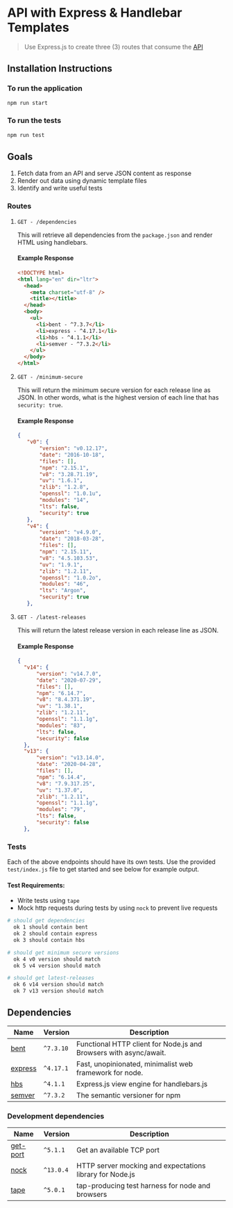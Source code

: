# API with Express & Handlebar Templates

> Use Express.js to create three (3) routes that consume the [API](https://nodejs.org/dist/index.json)

## Installation Instructions

### To run the application

```bash
npm run start
```

### To run the tests

```bash
npm run test
```

## Goals

1. Fetch data from an API and serve JSON content as response
2. Render out data using dynamic template files
3. Identify and write useful tests

### Routes

1. `GET - /dependencies`

   This will retrieve all dependencies from the `package.json` and render HTML using handlebars.

   #### Example Response

   ```html
   <!DOCTYPE html>
   <html lang="en" dir="ltr">
     <head>
       <meta charset="utf-8" />
       <title></title>
     </head>
     <body>
       <ul>
         <li>bent - ^7.3.7</li>
         <li>express - ^4.17.1</li>
         <li>hbs - ^4.1.1</li>
         <li>semver - ^7.3.2</li>
       </ul>
     </body>
   </html>
   ```

2. `GET - /minimum-secure`

   This will return the minimum secure version for each release line as JSON. In other words, what is the highest version of each line that has `security: true`.

   #### Example Response

   ```json
   {
      "v0": {
          "version": "v0.12.17",
          "date": "2016-10-18",
          "files": [],
          "npm": "2.15.1",
          "v8": "3.28.71.19",
          "uv": "1.6.1",
          "zlib": "1.2.8",
          "openssl": "1.0.1u",
          "modules": "14",
          "lts": false,
          "security": true
      },
      "v4": {
          "version": "v4.9.0",
          "date": "2018-03-28",
          "files": [],
          "npm": "2.15.11",
          "v8": "4.5.103.53",
          "uv": "1.9.1",
          "zlib": "1.2.11",
          "openssl": "1.0.2o",
          "modules": "46",
          "lts": "Argon",
          "security": true
      },

   ```

3. `GET - /latest-releases`

   This will return the latest release version in each release line as JSON.

   #### Example Response

   ```json
   {
     "v14": {
         "version": "v14.7.0",
         "date": "2020-07-29",
         "files": [],
         "npm": "6.14.7",
         "v8": "8.4.371.19",
         "uv": "1.38.1",
         "zlib": "1.2.11",
         "openssl": "1.1.1g",
         "modules": "83",
         "lts": false,
         "security": false
     },
     "v13": {
         "version": "v13.14.0",
         "date": "2020-04-28",
         "files": [],
         "npm": "6.14.4",
         "v8": "7.9.317.25",
         "uv": "1.37.0",
         "zlib": "1.2.11",
         "openssl": "1.1.1g",
         "modules": "79",
         "lts": false,
         "security": false
     },

   ```

### Tests

Each of the above endpoints should have its own tests. Use the provided `test/index.js` file to get started and see below for example output.

#### Test Requirements:

- Write tests using `tape`
- Mock http requests during tests by using `nock` to prevent live requests

```bash
# should get dependencies
  ok 1 should contain bent
  ok 2 should contain express
  ok 3 should contain hbs

# should get minimum secure versions
  ok 4 v0 version should match
  ok 5 v4 version should match

# should get latest-releases
  ok 6 v14 version should match
  ok 7 v13 version should match
```

## Dependencies

| Name                                             | Version   | Description                                                       |
| ------------------------------------------------ | --------- | ----------------------------------------------------------------- |
| [bent](https://www.npmjs.com/package/bent)       | `^7.3.10` | Functional HTTP client for Node.js and Browsers with async/await. |
| [express](https://www.npmjs.com/package/express) | `^4.17.1` | Fast, unopinionated, minimalist web framework for node.           |
| [hbs](https://www.npmjs.com/package/hbs)         | `^4.1.1`  | Express.js view engine for handlebars.js                          |
| [semver](https://www.npmjs.com/package/semver)   | `^7.3.2`  | The semantic versioner for npm                                    |

### Development dependencies

| Name                                               | Version   | Description                                              |
| -------------------------------------------------- | --------- | -------------------------------------------------------- |
| [get-port](https://www.npmjs.com/package/get-port) | `^5.1.1`  | Get an available TCP port                                |
| [nock](https://www.npmjs.com/package/nock)         | `^13.0.4` | HTTP server mocking and expectations library for Node.js |
| [tape](https://www.npmjs.com/package/tape)         | `^5.0.1`  | tap-producing test harness for node and browsers         |
